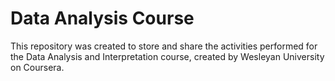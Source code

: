 # Data Analysis Course

This repository was created to store and share the activities performed for the Data Analysis and Interpretation course, created by Wesleyan University on Coursera.

